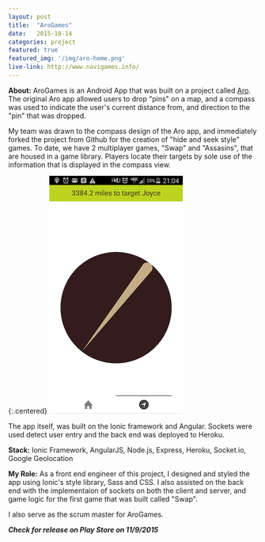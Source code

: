 ```yaml
---
layout: post
title:  "AroGames"
date:   2015-10-14
categories: project
featured: true
featured_img: '/img/aro-home.png'
live-link: http://www.navigames.info/
---
```




**About:**
AroGames is an Android App that was built on a project called [Aro](https://github.com/artemyss/Aro). The original Aro app allowed users to drop "pins" on a map, and a compass was used to indicate the user's current distance from, and direction to the "pin" that was dropped. 

My team was drawn to the compass design of the Aro app, and immediately forked the project from Github for the creation of "hide and seek style" games. To date, we have 2 multiplayer games, "Swap" and "Assasins", that are housed in a game library. Players locate their targets by sole use of the information that is displayed in the compass view.

{:.centered} 
![Aro compass img](/../../img/aro-compass.png)

The app itself, was built on the Ionic framework and Angular. Sockets were used detect user entry and the back end was deployed to Heroku.


**Stack:** Ionic Framework, AngularJS, Node.js, Express, Heroku, Socket.io, Google Geolocation

**My Role:** As a front end engineer of this project, I designed and styled the app using Ionic's style library, Sass and CSS. I also assisted on the back end with the implementaion of sockets on both the client and server, and game logic for the first game that was built called "Swap".

I also serve as the scrum master for AroGames.

***Check for release on Play Store on 11/9/2015***


